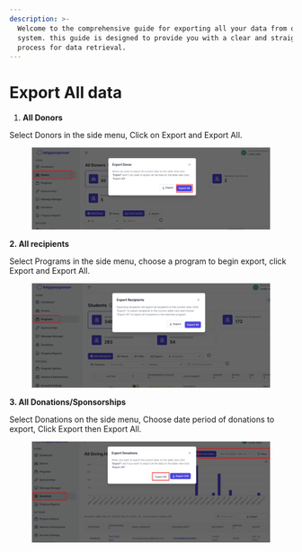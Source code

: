 ```yaml
---
description: >-
  Welcome to the comprehensive guide for exporting all your data from our
  system. this guide is designed to provide you with a clear and straightforward
  process for data retrieval.
---
```


# Export All data

1. **All Donors**

Select Donors in the side menu, Click on Export and Export All.

<figure><img src=".gitbook/assets/all donors.png" alt=""><figcaption></figcaption></figure>

**2. All recipients**

Select Programs in the side menu, choose a program to begin export, click Export and Export All.

<figure><img src=".gitbook/assets/all receipients.png" alt=""><figcaption></figcaption></figure>

**3. All Donations/Sponsorships**

Select Donations on the side menu, Choose date period of donations to export, Click Export then Export All.

<figure><img src=".gitbook/assets/all donations.png" alt=""><figcaption></figcaption></figure>
